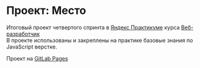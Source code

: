 # Проект: Место
Итоговый проект четвертого спринта в [Яндекс Практикуме](https://practicum.yandex.ru) курса [Веб-разработчик](https://practicum.yandex.ru/web/)</br>
В проекте использованы и закреплены на практике базовые знания по JavaScript верстке.

Проект на [GitLab Pages](https://detero23.github.io/mesto/)
